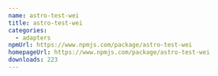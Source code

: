 ```yaml
---
name: astro-test-wei
title: astro-test-wei
categories:
  - adapters
npmUrl: https://www.npmjs.com/package/astro-test-wei
homepageUrl: https://www.npmjs.com/package/astro-test-wei
downloads: 223
---
```


